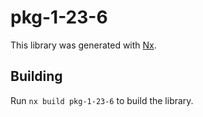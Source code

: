 # pkg-1-23-6

This library was generated with [Nx](https://nx.dev).

## Building

Run `nx build pkg-1-23-6` to build the library.
